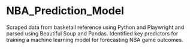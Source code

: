 # NBA_Prediction_Model

Scraped data from basketall reference using Python and Playwright and parsed using Beautiful Soup and Pandas. Identified key predictors for training a machine learning model for forecasting NBA game outcomes.
